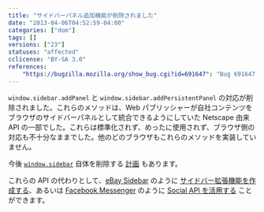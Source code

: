 ```yaml
---
title: "サイドバーパネル追加機能が削除されました"
date: "2013-04-06T04:52:59-04:00"
categories: ["dom"]
tags: []
versions: ["23"]
statuses: "affected"
cclicense: "BY-SA 3.0"
references:
    "https://bugzilla.mozilla.org/show_bug.cgi?id=691647": "Bug 691647 – clean up nsISidebar (remove window.sidebar.addPanel/addPersistentPanel)"
---
```

`window.sidebar.addPanel` と `window.sidebar.addPersistentPanel` の対応が削除されました。これらのメソッドは、Web パブリッシャーが自社コンテンツをブラウザのサイドバーパネルとして統合できるようにしていた Netscape 由来 API の一部でした。これらは標準化されず、めったに使用されず、ブラウザ側の対応も不十分なままでした。他のどのブラウザもこれらのメソッドを実装していません。

今後 [`window.sidebar`](https://developer.mozilla.org/ja/docs/Web/API/window.sidebar) 自体を削除する [計画](https://www.fxsitecompat.com/ja/docs/2015/window-sidebar-will-be-removed/) もあります。

これらの API の代わりとして、[eBay Sidebar](https://addons.mozilla.org/ja/firefox/addon/ebay-sidebar/) のように [サイドバー拡張機能を作成する](https://developer.mozilla.org/ja/docs/Creating_a_Firefox_sidebar)、あるいは [Facebook Messenger](https://www.facebook.com/about/messenger-for-firefox) のように [Social API を活用する](https://developer.mozilla.org/ja/docs/Social_API) ことができます。
